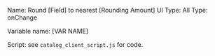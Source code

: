 Name: Round [Field] to nearest [Rounding Amount]
UI Type: All
Type: onChange

Variable name: [VAR NAME]

Script: see `catalog_client_script.js` for code.